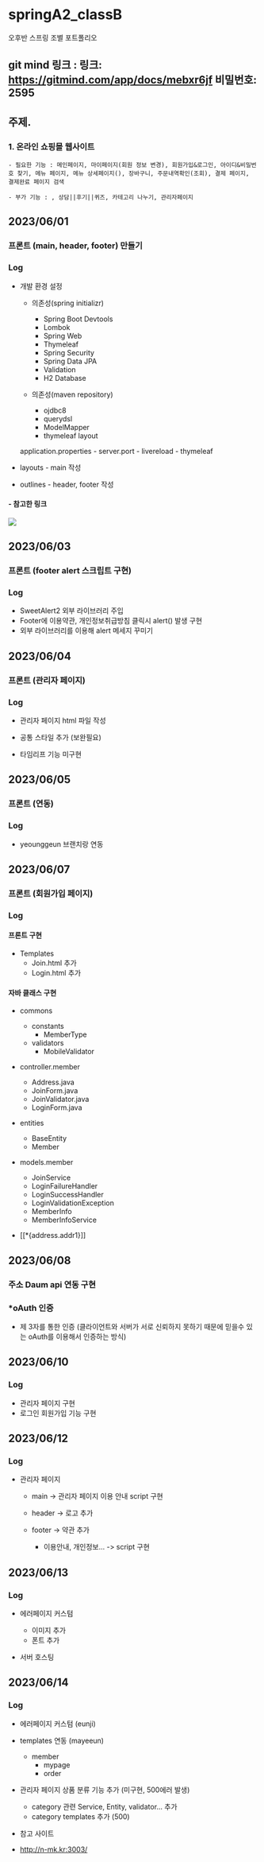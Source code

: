 # springA2_classB
오후반 스프링 조별 포트폴리오

## git mind 링크 : 링크: https://gitmind.com/app/docs/mebxr6jf 비밀번호: 2595

## 주제.

### 1. 온라인 쇼핑몰 웹사이트

    - 필요한 기능 : 메인페이지, 마이페이지(회원 정보 변경), 회원가입&로그인, 아이디&비밀번호 찾기, 메뉴 페이지, 메뉴 상세페이지(), 장바구니, 주문내역확인(조회), 결제 페이지, 결제완료 페이지 검색

    - 부가 기능 : , 상담||후기||퀴즈, 카테고리 나누기, 관리자페이지
               

## 2023/06/01
### 프론트 (main, header, footer) 만들기

### Log
- 개발 환경 설정
    - 의존성(spring initializr)
        - Spring Boot Devtools
        - Lombok
        - Spring Web
        - Thymeleaf
        - Spring Security
        - Spring Data JPA
        - Validation
        - H2 Database
        
    - 의존성(maven repository) 
        - ojdbc8
        - querydsl
        - ModelMapper
        - thymeleaf layout
    
    application.properties 
        - server.port
        - livereload
        - thymeleaf

- layouts - main 작성
- outlines - header, footer 작성

#### - 참고한 링크
<a href="https://github.com/yonggyo1125/springboard" target="_blank"><img src="https://img.shields.io/badge/github-181717?style=plastic&logo=github&logoColor=white"/></a>


## 2023/06/03

### 프론트 (footer alert 스크립트 구현)

### Log

- SweetAlert2 외부 라이브러리 주입
- Footer에 이용약관, 개인정보취급방침 클릭시 alert() 발생 구현
- 외부 라이브러리를 이용해 alert 메세지 꾸미기


## 2023/06/04

### 프론트 (관리자 페이지)

### Log

- 관리자 페이지 html 파일 작성
- 공통 스타일 추가 (보완필요)

- 타임리프 기능 미구현


## 2023/06/05

### 프론트 (연동)

### Log

- yeounggeun 브랜치랑 연동


## 2023/06/07

### 프론트 (회원가입 페이지)

### Log

#### 프론트 구현
- Templates
    - Join.html 추가
    - Login.html 추가

#### 자바 클래스 구현
- commons
    - constants
        - MemberType
    - validators
        - MobileValidator
    
- controller.member
    - Address.java
    - JoinForm.java
    - JoinValidator.java
    - LoginForm.java

- entities
    - BaseEntity
    - Member

- models.member
    - JoinService
    - LoginFailureHandler
    - LoginSuccessHandler
    - LoginValidationException
    - MemberInfo
    - MemberInfoService

- [[*{address.addr1}]] 


## 2023/06/08

### 주소 Daum api 연동 구현

### *oAuth 인증 
- 제 3자를 통한 인증 (클라이언트와 서버가 서로 신뢰하지 못하기 때문에 믿을수 있는 oAuth를 이용해서 인증하는 방식)


## 2023/06/10

### Log

- 관리자 페이지 구현
- 로그인 회원가입 기능 구현

## 2023/06/12

### Log

- 관리자 페이지
    - main -> 관리자 페이지 이용 안내 script 구현

    - header -> 로고 추가

    - footer -> 약관 추가
        - 이용안내, 개인정보... -> script 구현


## 2023/06/13

### Log

- 에러페이지 커스텀
    - 이미지 추가
    - 폰트 추가

- 서버 호스팅


## 2023/06/14

### Log

- 에러페이지 커스텀 (eunji)

- templates 연동 (mayeeun)
    - member
        - mypage
        - order

- 관리자 페이지 상품 분류 기능 추가 (미구현, 500에러 발생)
    - category 관련 Service, Entity, validator... 추가
    - category templates 추가 (500)

- 참고 사이트

- http://n-mk.kr:3003/
